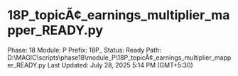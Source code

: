 # 18P_topicÃ¢_earnings_multiplier_mapper_READY.py

Phase: 18
Module: P
Prefix: 18P_
Status: Ready
Path: D:\MAGIC\scripts\phase18\module_P\18P_topicÃ¢_earnings_multiplier_mapper_READY.py
Last Updated: July 28, 2025 5:14 PM (GMT+5:30)

